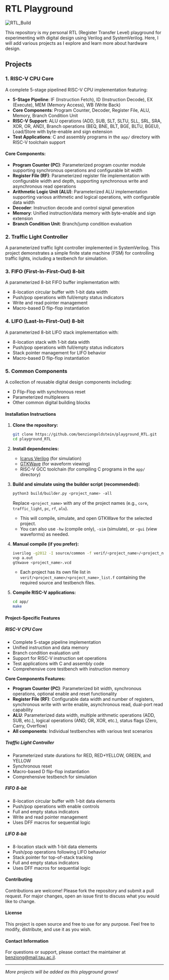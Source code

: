 # RTL Playground

<!-- GitHub Actions Workflow Status -->
![RTL_Build](https://github.com/benziongoldstein/playground_RTL/actions/workflows/build.yml/badge.svg?branch=master)

This repository is my personal RTL (Register Transfer Level) playground for experimenting with digital design using Verilog and SystemVerilog. Here, I will add various projects as I explore and learn more about hardware design.

## Projects 

### 1. RISC-V CPU Core
A complete 5-stage pipelined RISC-V CPU implementation featuring:
- **5-Stage Pipeline**: IF (Instruction Fetch), ID (Instruction Decode), EX (Execute), MEM (Memory Access), WB (Write Back)
- **Core Components**: Program Counter, Decoder, Register File, ALU, Memory, Branch Condition Unit
- **RISC-V Support**: ALU operations (ADD, SUB, SLT, SLTU, SLL, SRL, SRA, XOR, OR, AND), Branch operations (BEQ, BNE, BLT, BGE, BLTU, BGEU), Load/Store with byte-enable and sign extension
- **Test Applications**: C and assembly programs in the `app/` directory with RISC-V toolchain support

#### Core Components:
- **Program Counter (PC)**: Parameterized program counter module supporting synchronous operations and configurable bit width
- **Register File (RF)**: Parameterized register file implementation with configurable width and depth, supporting synchronous write and asynchronous read operations
- **Arithmetic Logic Unit (ALU)**: Parameterized ALU implementation supporting various arithmetic and logical operations, with configurable data width
- **Decoder**: Instruction decode and control signal generation
- **Memory**: Unified instruction/data memory with byte-enable and sign extension
- **Branch Condition Unit**: Branch/jump condition evaluation

### 2. Traffic Light Controller
A parameterized traffic light controller implemented in SystemVerilog. This project demonstrates a simple finite state machine (FSM) for controlling traffic lights, including a testbench for simulation.

### 3. FIFO (First-In-First-Out) 8-bit
A parameterized 8-bit FIFO buffer implementation with:
- 8-location circular buffer with 1-bit data width
- Push/pop operations with full/empty status indicators
- Write and read pointer management
- Macro-based D flip-flop instantiation

### 4. LIFO (Last-In-First-Out) 8-bit
A parameterized 8-bit LIFO stack implementation with:
- 8-location stack with 1-bit data width
- Push/pop operations with full/empty status indicators
- Stack pointer management for LIFO behavior
- Macro-based D flip-flop instantiation

### 5. Common Components
A collection of reusable digital design components including:
- D Flip-Flop with synchronous reset
- Parameterized multiplexers
- Other common digital building blocks

#### Installation Instructions

1. **Clone the repository:**
   ```bash
   git clone https://github.com/benziongoldstein/playground_RTL.git
   cd playground_RTL
   ```
2. **Install dependencies:**
   - [Icarus Verilog](http://iverilog.icarus.com/) (for simulation)
   - [GTKWave](http://gtkwave.sourceforge.net/) (for waveform viewing)
   - RISC-V GCC toolchain (for compiling C programs in the `app/` directory)

3. **Build and simulate using the builder script (recommended):**
   ```bash
   python3 build/builder.py <project_name> -all
   ```
   Replace `<project_name>` with any of the project names (e.g., `core`, `traffic_light`, `pc`, `rf`, `alu`).
   - This will compile, simulate, and open GTKWave for the selected project.
   - You can also use `-hw` (compile only), `-sim` (simulate), or `-gui` (view waveforms) as needed.

4. **Manual compile (if you prefer):**
   ```bash
   iverilog -g2012 -I source/common -f verif/<project_name>/<project_name>_list.f
   vvp a.out
   gtkwave <project_name>.vcd
   ```
   - Each project has its own file list in `verif/<project_name>/<project_name>_list.f` containing the required source and testbench files.

5. **Compile RISC-V applications:**
   ```bash
   cd app/
   make
   ```

#### Project-Specific Features

##### RISC-V CPU Core
- Complete 5-stage pipeline implementation
- Unified instruction and data memory
- Branch condition evaluation unit
- Support for RISC-V instruction set operations
- Test applications with C and assembly code
- Comprehensive core testbench with instruction memory

**Core Components Features:**
- **Program Counter (PC)**: Parameterized bit width, synchronous operations, optional enable and reset functionality
- **Register File (RF)**: Configurable data width and number of registers, synchronous write with write enable, asynchronous read, dual-port read capability
- **ALU**: Parameterized data width, multiple arithmetic operations (ADD, SUB, etc.), logical operations (AND, OR, XOR, etc.), status flags (Zero, Carry, Overflow)
- **All components**: Individual testbenches with various test scenarios

##### Traffic Light Controller
- Parameterized state durations for RED, RED+YELLOW, GREEN, and YELLOW
- Synchronous reset
- Macro-based D flip-flop instantiation
- Comprehensive testbench for simulation

##### FIFO 8-bit
- 8-location circular buffer with 1-bit data elements
- Push/pop operations with enable controls
- Full and empty status indicators
- Write and read pointer management
- Uses DFF macros for sequential logic

##### LIFO 8-bit
- 8-location stack with 1-bit data elements
- Push/pop operations following LIFO behavior
- Stack pointer for top-of-stack tracking
- Full and empty status indicators
- Uses DFF macros for sequential logic

#### Contributing

Contributions are welcome! Please fork the repository and submit a pull request. For major changes, open an issue first to discuss what you would like to change.

#### License

This project is open source and free to use for any purpose. Feel free to modify, distribute, and use it as you wish.

#### Contact Information

For questions or support, please contact the maintainer at benziong@mail.tau.ac.il.

---

*More projects will be added as this playground grows!*